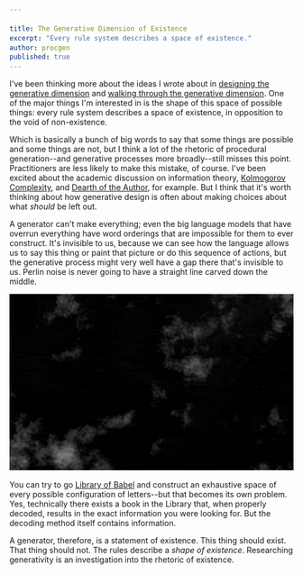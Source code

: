 ```yaml
---

title: The Generative Dimension of Existence
excerpt: "Every rule system describes a space of existence."
author: procgen
published: true
---
```


I've been thinking more about the ideas I wrote about in
[designing the generative dimension](https://cohost.org/procgen/post/5518465-designing-the-genera/93937186d5094a71bae6ebc839728dec) and [walking through the generative dimension](https://cohost.org/procgen/post/5860712-walking-through-the). One of the major things I'm interested in is the shape of this space of possible things: every rule system describes a space of existence, in opposition to the void of non-existence. 

Which is basically a bunch of big words to say that some things are possible and some things are not, but I think a lot of the rhetoric of procedural generation--and generative processes more broadly--still misses this point. Practitioners are less likely to make this mistake, of course. I've been excited about the academic discussion on information theory, [Kolmogorov Complexity](https://arxiv.org/pdf/2305.02131), and [Dearth of the Author](https://arxiv.org/abs/2404.10289), for example. But I think that it's worth thinking about how generative design is often about making choices about what _should_ be left out.

A generator can't make everything; even the big language models that have overrun everything have word orderings that are impossible for them to ever construct. It's invisible to us, because we can see how the language allows us to say this thing or paint that picture or do this sequence of actions, but the generative process might very well have a gap there that's invisible to us. Perlin noise is never going to have a straight line carved down the middle.

![](/img/perlin_noise.png)  

You can try to go [Library of Babel](https://procedural-generation.isaackarth.com/2016/01/18/i-kind-of-like-that-adaptations-of-borges-library.html) and construct an exhaustive space of every possible configuration of letters--but that becomes its own problem. Yes, technically there exists a book in the Library that, when properly decoded, results in the exact information you were looking for. But the decoding method itself contains information.

A generator, therefore, is a statement of existence. This thing should exist. That thing should not. The rules describe a _shape of existence_. Researching generativity is an investigation into the rhetoric of existence.

